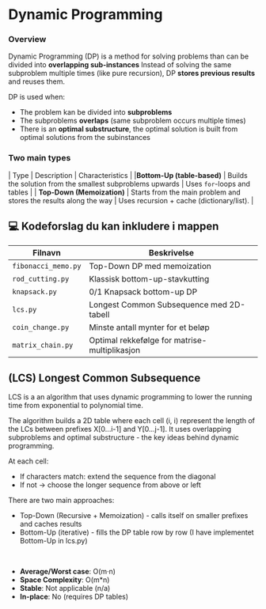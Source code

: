 
# Dynamic Programming

### Overview
Dynamic Programming (DP) is a method for solving problems than can be divided into **overlapping sub-instances**
Instead of solving the same subproblem multiple times (like pure recursion), DP **stores previous results** and reuses them.

DP is used when:
- The problem kan be divided into **subproblems**
- The subproblems **overlaps** (same subproblem occurs multiple times)
- There is an **optimal substructure**, the optimal solution is built from optimal solutions from the subinstances

### Two main types
| Type | Description | Characteristics |
|**Bottom-Up (table-based)** | Builds the solution from the smallest subproblems upwards | Uses `for`-loops and tables |
| **Top-Down (Memoization)** | Starts from the main problem and stores the results along the way | Uses recursion + cache (dictionary/list). |

## 💻 Kodeforslag du kan inkludere i mappen

| Filnavn | Beskrivelse |
|----------|--------------|
| `fibonacci_memo.py` | Top-Down DP med memoization |
| `rod_cutting.py` | Klassisk bottom-up-stavkutting |
| `knapsack.py` | 0/1 Knapsack bottom-up DP |
| `lcs.py` | Longest Common Subsequence med 2D-tabell |
| `coin_change.py` | Minste antall mynter for et beløp |
| `matrix_chain.py` | Optimal rekkefølge for matrise-multiplikasjon |

## (LCS) Longest Common Subsequence

LCS is a an algorithm that uses dynamic programming to lower the running time from exponential to polynomial time.

The algorithm builds a 2D table where each cell (i, i) represent the length of the LCs between prefixes X[0...i-1] and Y[0...j-1]. It uses overlapping subproblems and optimal substructure - the key ideas behind dynamic programming.

At each cell:
- If characters match: extend the sequence from the diagonal
- If not -> choose the longer sequence from above or left

There are two main approaches:
- Top-Down (Recursive + Memoization) - calls itself on smaller prefixes and caches results
- Bottom-Up (iterative) - fills the DP table row by row (I have implementet Bottom-Up in lcs.py)
<br>

- **Average/Worst case**: O(m·n)
- **Space Complexity**: O(m*n)
- **Stable**: Not applicable (n/a)
- **In-place**: No (requires DP tables)

<br>



